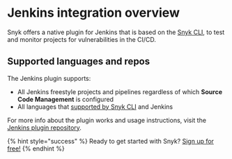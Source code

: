 # Jenkins integration overview

Snyk offers a native plugin for Jenkins that is based on the [Snyk CLI](https://docs.snyk.io/snyk-cli/guides-for-our-cli/cli-reference), to test and monitor projects for vulnerabilities in the CI/CD.

## Supported languages and repos

The Jenkins plugin supports:

* All Jenkins freestyle projects and pipelines regardless of which **Source Code Management** is configured
* All languages that [supported by Snyk CLI](https://support.snyk.io/hc/en-us/sections/360001087857-Language-package-manager-support) and Jenkins

For more info about the plugin works and usage instructions, visit the [Jenkins plugin repository](https://github.com/jenkinsci/snyk-security-scanner-plugin).

{% hint style="success" %}
Ready to get started with Snyk? [Sign up for free!](https://snyk.io/login?cta=sign-up&loc=footer&page=support_docs_page)
{% endhint %}

